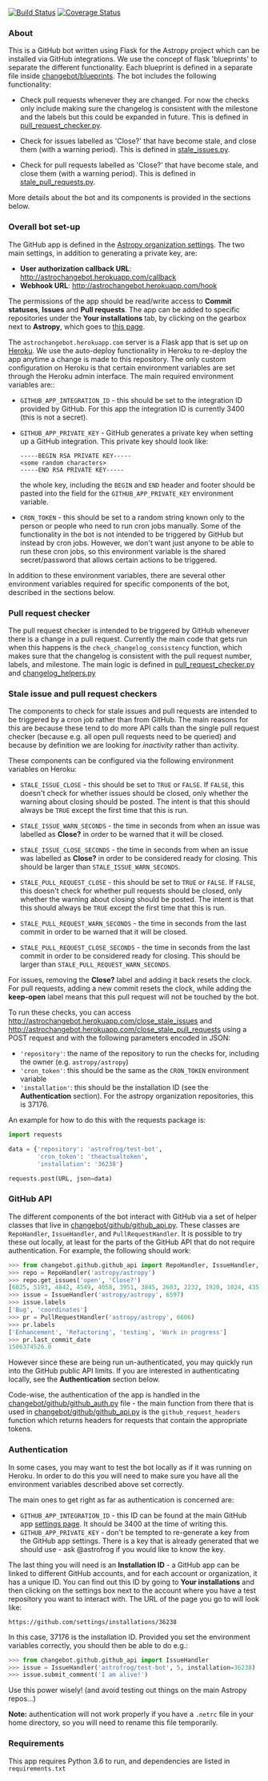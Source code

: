 [![Build Status](https://travis-ci.org/astropy/astropy-bot.svg?branch=master)](https://travis-ci.org/astropy/astropy-bot)
[![Coverage Status](https://coveralls.io/repos/github/astropy/astropy-bot/badge.svg?branch=master)](https://coveralls.io/github/astropy/astropy-bot?branch=master)

### About

This is a GitHub bot written using Flask for the Astropy project which can be
installed via GitHub integrations. We use the concept of flask 'blueprints' to
separate the different functionality. Each blueprint is defined in a separate
file inside [changebot/blueprints](changebot/blueprints). The bot includes the
following functionality:

* Check pull requests whenever they are changed. For now the checks only
  include making sure the changelog is consistent with the milestone and the
  labels but this could be expanded in future. This is defined in
  [pull_request_checker.py](changebot/blueprints/pull_request_checker.py).

* Check for issues labelled as 'Close?' that have become stale, and close them
  (with a warning period). This is defined in
  [stale_issues.py](changebot/blueprints/stale_issues.py).

* Check for pull requests labelled as 'Close?' that have become stale, and close
  them (with a warning period). This is defined in
  [stale_pull_requests.py](changebot/blueprints/stale_pull_requests.py).

More details about the bot and its components is provided in the sections below.

### Overall bot set-up

The GitHub app is defined in the [Astropy organization settings](https://github.com/organizations/astropy/settings/apps/astropy-bot).
The two main settings, in addition to generating a private key, are:

* **User authorization callback URL**: http://astrochangebot.herokuapp.com/callback
* **Webhook URL**: http://astrochangebot.herokuapp.com/hook

The permissions of the app should be read/write access to **Commit statuses**,
**Issues** and **Pull requests**. The app can be added to specific repositories
under the **Your installations** tab, by clicking on the gearbox next to
**Astropy**, which goes to [this page](https://github.com/organizations/astropy/settings/installations/37176).

The ``astrochangebot.herokuapp.com`` server is a Flask app that is set up on
[Heroku](http://heroku.com). We use the auto-deploy functionality in Heroku
to re-deploy the app anytime a change is made to this repository. The only
custom configuration on Heroku is that certain environment variables are set
through the Heroku admin interface. The main required environment variables
are::

* ``GITHUB_APP_INTEGRATION_ID`` - this should be set to the integration ID
  provided by GitHub. For this app the integration ID is currently 3400 (this
  is not a secret).
* ``GITHUB_APP_PRIVATE_KEY`` - GitHub generates a private key when setting up
  a GitHub integration. This private key should look like:

      -----BEGIN RSA PRIVATE KEY-----
      <some random characters>
      -----END RSA PRIVATE KEY-----

  the whole key, including the ``BEGIN`` and ``END`` header and footer should be
  pasted into the field for the ``GITHUB_APP_PRIVATE_KEY`` environment variable.

* ``CRON_TOKEN`` - this should be set to a random string known only to the
  person or people who need to run cron jobs manually. Some of the functionality
  in the bot is not intended to be triggered by GitHub but instead by cron jobs.
  However, we don't want just anyone to be able to run these cron jobs, so
  this environment variable is the shared secret/password that allows certain
  actions to be triggered.

In addition to these environment variables, there are several other environment
variables required for specific components of the bot, described in the sections
below.

### Pull request checker

The pull request checker is intended to be triggered by GitHub whenever there
is a change in a pull request.  Currently the main code that gets run when this
happens is the ``check_changelog_consistency`` function, which makes sure that
the changelog is consistent with the pull request number, labels, and milestone.
The main logic is defined in
[pull_request_checker.py](changebot/blueprints/pull_request_checker.py) and
[changelog_helpers.py](changebot/blueprints/changelog_helpers.py)

### Stale issue and pull request checkers

The components to check for stale issues and pull requests are intended to be
triggered by a cron job rather than from GitHub. The main reasons for this are
because these tend to do more API calls than the single pull request checker
(because e.g. all open pull requests need to be queried) and because by
definition we are looking for *inactivity* rather than activity.

These components can be configured via the following environment variables on
Heroku:

* ``STALE_ISSUE_CLOSE`` - this should be set to ``TRUE`` or ``FALSE``. If
  ``FALSE``, this doesn't check for whether issues should be closed, only
  whether the warning about closing should be posted. The intent is that this
  should always be ``TRUE`` except the first time that this is run.

* ``STALE_ISSUE_WARN_SECONDS`` - the time in seconds from when an issue was
  labelled as **Close?** in order to be warned that it will be closed.

* ``STALE_ISSUE_CLOSE_SECONDS`` - the time in seconds from when an issue was
  labelled as **Close?** in order to be considered ready for closing. This
  should be larger than ``STALE_ISSUE_WARN_SECONDS``.

* ``STALE_PULL_REQUEST_CLOSE`` - this should be set to ``TRUE`` or ``FALSE``. If
  ``FALSE``, this doesn't check for whether pull requests should be closed, only
  whether the warning about closing should be posted. The intent is that this
  should always be ``TRUE`` except the first time that this is run.

* ``STALE_PULL_REQUEST_WARN_SECONDS`` - the time in seconds from the last commit in
  order to be warned that it will be closed.

* ``STALE_PULL_REQUEST_CLOSE_SECONDS`` - the time in seconds from the last commit in
  order to be considered ready for closing. This should be larger than
  ``STALE_PULL_REQUEST_WARN_SECONDS``.

For issues, removing the **Close?** label and adding it back resets the clock.
For pull requests, adding a new commit resets the clock, while adding the
**keep-open** label means that this pull request will not be touched by the bot.

To run these checks, you can access http://astrochangebot.herokuapp.com/close_stale_issues and http://astrochangebot.herokuapp.com/close_stale_pull_requests using a POST request and with the following parameters encoded in JSON:

* ``'repository'``: the name of the repository to run the checks for, including the owner (e.g. ``astropy/astropy``)
* ``'cron_token'``: this should be the same as the ``CRON_TOKEN`` environment variable
* ``'installation'``: this should be the installation ID (see the **Authentication** section). For the astropy organization repositories, this is 37176.

An example for how to do this with the requests package is:

```python
import requests

data = {'repository': 'astrofrog/test-bot',
        'cron_token': 'theactualtoken',
        'installation': '36238'}

requests.post(URL, json=data)
```

### GitHub API

The different components of the bot interact with GitHub via a set of helper
classes that live in [changebot/github/github_api.py](changebot/github/github_api.py).
These classes are ``RepoHandler``, ``IssueHandler``, and ``PullRequestHandler``. It
is possible to try these out locally, at least for the parts of the GitHub API that
do not require authentication. For example, the following should work:

```python
>>> from changebot.github.github_api import RepoHandler, IssueHandler, PullRequestHandler
>>> repo = RepoHandler('astropy/astropy')
>>> repo.get_issues('open', 'Close?')
[6025, 5193, 4842, 4549, 4058, 3951, 3845, 2603, 2232, 1920, 1024, 435, 383, 282]
>>> issue = IssueHandler('astropy/astropy', 6597)
>>> issue.labels
['Bug', 'coordinates']
>>> pr = PullRequestHandler('astropy/astropy', 6606)
>>> pr.labels
['Enhancement', 'Refactoring', 'testing', 'Work in progress']
>>> pr.last_commit_date
1506374526.0
```

However since these are being run un-authenticated, you may quickly run into the GitHub public API limits. If you are interested in authenticating locally, see the **Authentication** section below.

Code-wise, the authentication of the app is handled in the [changebot/github/github_auth.py](changebot/github/github_auth.py) file - the main function from there that is used in [changebot/github/github_api.py](changebot/github/github_api.py) is the ``github_request_headers`` function which returns headers for requests that contain the appropriate tokens.

### Authentication

In some cases, you may want to test the bot locally as if it was running on
Heroku. In order to do this you will need to make sure you have all the
environment variables described above set correctly.

The main ones to get right as far as authentication is concerned are:

* ``GITHUB_APP_INTEGRATION_ID`` - this ID can be found at the main GitHub app
  [settings page](https://github.com/organizations/astropy/settings/apps/astropy-bot). It should be 3400 at the time of writing this.
* ``GITHUB_APP_PRIVATE_KEY`` - don't be tempted to re-generate a key from the
  GitHub app settings. There is a key that is already generated that we should
  use - ask @astrofrog if you would like to know the key.

The last thing you will need is an **Installation ID** - a GitHub app can be
linked to different GitHub accounts, and for each account or organization, it
has a unique ID. You can find out this ID by going to **Your installations** and
then clicking on the settings box next to the account where you have a test
repository you want to interact with. The URL of the page you go to will look
like:

    https://github.com/settings/installations/36238

In this case, 37176 is the installation ID. Provided you set the environment
variables correctly, you should then be able to do e.g.:

```python
>>> from changebot.github.github_api import IssueHandler
>>> issue = IssueHandler('astrofrog/test-bot', 5, installation=36238)
>>> issue.submit_comment('I am alive!')
```

Use this power wisely! (and avoid testing out things on the main Astropy
repos...)

**Note:** authentication will not work properly if you have a ``.netrc`` file
in your home directory, so you will need to rename this file temporarily.

### Requirements

This app requires Python 3.6 to run, and dependencies are listed in ``requirements.txt``
